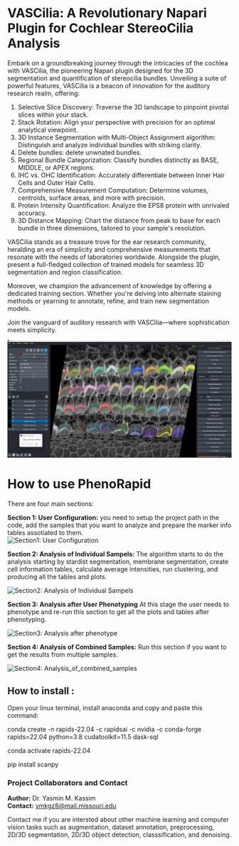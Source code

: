 # VASCilia: A Revolutionary Napari Plugin for Cochlear StereoCilia Analysis
 
 Embark on a groundbreaking journey through the intricacies of the cochlea with VASCilia, the pioneering Napari plugin designed for the 3D segmentation and quantification of stereocilia bundles. Unveiling a suite of powerful features, VASCilia is a beacon of innovation for the auditory research realm, offering:

1. Selective Slice Discovery: Traverse the 3D landscape to pinpoint pivotal slices within your stack.
2. Stack Rotation: Align your perspective with precision for an optimal analytical viewpoint.
3. 3D Instance Segmentation with Multi-Object Assignment algorithm: Distinguish and analyze individual bundles with striking clarity.
4. Delete bundles: delete unwnated bundles.
6. Regional Bundle Categorization: Classify bundles distinctly as BASE, MIDDLE, or APEX regions.
7. IHC vs. OHC Identification: Accurately differentiate between Inner Hair Cells and Outer Hair Cells.
8. Comprehensive Measurement Computation: Determine volumes, centroids, surface areas, and more with precision.
9. Protein Intensity Quantification: Analyze the EPS8 protein with unrivaled accuracy.
10. 3D Distance Mapping: Chart the distance from peak to base for each bundle in three dimensions, tailored to your sample's resolution.

VASCilia stands as a treasure trove for the ear research community, heralding an era of simplicity and comprehensive measurements that resonate with the needs of laboratories worldwide. Alongside the plugin,  present a full-fledged collection of trained models for seamless 3D segmentation and region classification.

Moreover, we champion the advancement of knowledge by offering a dedicated training section. Whether you're delving into alternate staining methods or yearning to annotate, refine, and train new segmentation models.

Join the vanguard of auditory research with VASCilia—where sophistication meets simplicity.

![Pipeline Diagram](images/VASCilia.png)


# How to use PhenoRapid

There are four main sections:

**Section 1: User Configuration:** you need to setup the project path in the code, add the samples that you want to analyze and prepare the marker info tables assotiated to them.   
![Section1: User Configuration](images/User_config.png)

**Section 2: Analysis of Individual Sampels:** The algorithm starts to do the analysis starting by stardist segmentation, membrane segmentation, create cell information tables, calculate average intensities, run clustering, and producing all the tables and plots.

![Section2: Analysis of Individual Sampels](images/Analysis_of_Individual_Sampels.png)

**Section 3: Analysis after User Phenotyping** At this stage the user needs to phenotype and re-run this section to get all the plots and tables after phenotyping.

![Section3: Analysis after phenotype](images/Analysis_after_phenotype.png)

**Section 4: Analysis of Combined Samples:** Run this section if you want to get the results from multiple samples. 

![Section4: Analysis_of_combined_samples](images/Analysis_of_combined_samples.png)


## How to install :  

Open your linux terminal, install anaconda and copy and paste this command:

conda create -n rapids-22.04 -c rapidsai -c nvidia -c conda-forge \
    rapids=22.04 python=3.8 cudatoolkit=11.5 dask-sql

conda activate rapids-22.04

pip install scanpy

### Project Collaborators and Contact

**Author:** Dr. Yasmin M. Kassim    
**Contact:** ymkgz8@mail.missouri.edu

Contact me if you are intersted about other machine learning and computer vision tasks such as augmentation, dataset annotation, preprocessing, 2D/3D segmentation, 2D/3D object detection, classsification, and denoising.
